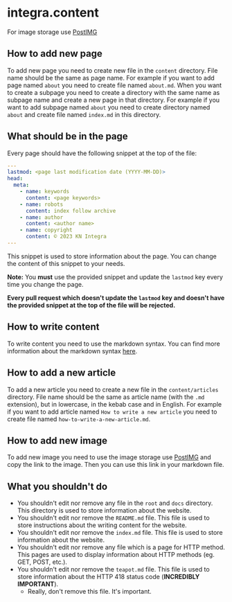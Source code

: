 <!-- DO NOT EDIT ANYTHING BELOW THIS LINE -->

# integra.content

For image storage use [PostIMG](https://postimg.cc/)

## How to add new page

To add new page you need to create new file in the `content` directory. File name should be the same as page name.
For example if you want to add page named `about` you need to create file named `about.md`.
When you want to create a subpage you need to create a directory with the same name as subpage name and create
a new page in that directory. For example if you want to add subpage named `about` you need to create directory
named `about` and create file named `index.md` in this directory.

## What should be in the page

Every page should have the following snippet at the top of the file:

```yaml
---
lastmod: <page last modification date (YYYY-MM-DD)>
head:
  meta:
    - name: keywords
      content: <page keywords>
    - name: robots
      content: index follow archive
    - name: author
      content: <author name>
    - name: copyright
      content: © 2023 KN Integra
---
```

This snippet is used to store information about the page. You can change the content of this snippet to your needs.

**Note:** You **must** use the provided snippet and update the `lastmod` key every time you change the page.

**Every pull request which doesn't update the `lastmod` key and
doesn't have the provided snippet at the top of the file will be rejected.**

## How to write content

To write content you need to use the markdown syntax. You can find more information about the markdown syntax
[here](https://www.markdownguide.org/).

## How to add a new article

To add a new article you need to create a new file in the `content/articles` directory.
File name should be the same as article name (with the `.md` extension),
but in lowercase, in the kebab case and in English.
For example if you want to add article named `How to write a new article`
you need to create file named `how-to-write-a-new-article.md`.

## How to add new image

To add new image you need to use the image storage use [PostIMG](https://postimg.cc/) and copy the link to the image.
Then you can use this link in your markdown file.

## What you shouldn't do

- You shouldn't edit nor remove any file in the `root` and `docs` directory.
  This directory is used to store information about the website.
- You shouldn't edit nor remove the `README.md` file.
  This file is used to store instructions about the writing content for the website.
- You shouldn't edit nor remove the `index.md` file.
  This file is used to store information about the website.
- You shouldn't edit nor remove any file which is a page for HTTP method.
  This pages are used to display information about HTTP methods (eg. GET, POST, etc.).
- You shouldn't edit nor remove the `teapot.md` file.
  This file is used to store information about the HTTP 418 status code (**INCREDIBLY IMPORTANT**).
  - Really, don't remove this file. It's important.
